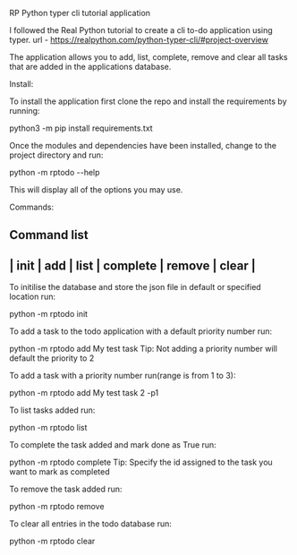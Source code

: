 RP Python typer cli tutorial application

I followed the Real Python tutorial to create a cli to-do application using typer.
url - https://realpython.com/python-typer-cli/#project-overview

The application allows you to add, list, complete, remove and clear all tasks that are added in the applications database.


Install:

To install the application first clone the repo and install the requirements by running:

python3 -m pip install requirements.txt

Once the modules and dependencies have been installed, change to the project directory and run:

python -m rptodo --help

This will display all of the options you may use.


Commands:

Command list
-------------------------------------------------
| init | add | list | complete | remove | clear |  
-------------------------------------------------


To initilise the database and store the json file in default or specified location run:

python -m rptodo init


To add a task to the todo application with a default priority number run:

python -m rptodo add My test task
    Tip: Not adding a priority number will default the priority to 2


To add a task with a priority number run(range is from 1 to 3):

python -m rptodo add My test task 2 -p1


To list tasks added run:

python -m rptodo list


To complete the task added and mark done as True run:

python -m rptodo complete <ID>
	Tip: Specify the id assigned to the task you want to mark as completed


To remove the task added run:

python -m rptodo remove <ID>


To clear all entries in the todo database run:

python -m rptodo clear




